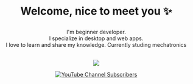 <div align ="center">

<h1><p align="center">Welcome, nice to meet you ✨</p></h1>

<p align="center">I'm beginner developer.<br/>I specialize in desktop and web apps.<br> I love to learn and share my knowledge. Currently studing mechatronics<br></p><br/>

<img src="https://i.pinimg.com/originals/39/82/8c/39828c7dab661d0a305b43744dd9745e.gif">

[![YouTube Channel Subscribers](https://img.shields.io/youtube/channel/subscribers/UCIjEgHA1vatSR2K4rfcdNRg?style=social)](https://youtube.com/@AngelHM100?sub_confirmation=1)
</div>
